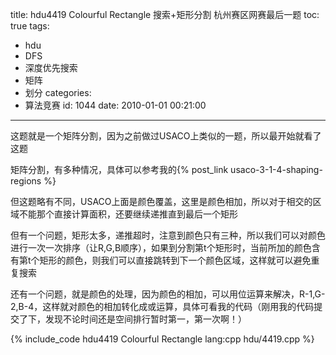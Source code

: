 title: hdu4419 Colourful Rectangle  搜索+矩形分割  杭州赛区网赛最后一题
toc: true
tags:
  - hdu
  - DFS
  - 深度优先搜索
  - 矩阵
  - 划分
categories:
  - 算法竞赛
id: 1044
date: 2010-01-01 00:21:00
---

这题就是一个矩阵分割，因为之前做过USACO上类似的一题，所以最开始就看了这题

矩阵分割，有多种情况，具体可以参考我的{% post_link usaco-3-1-4-shaping-regions %}

但这题略有不同，USACO上面是颜色覆盖，这里是颜色相加，所以对于相交的区域不能那个直接计算面积，还要继续递推直到最后一个矩形

但有一个问题，矩形太多，递推超时，注意到颜色只有三种，所以我们可以对颜色进行一次一次排序（让R,G,B顺序），如果到分割第t个矩形时，当前所加的颜色含有第t个矩形的颜色，则我们可以直接跳转到下一个颜色区域，这样就可以避免重复搜索

还有一个问题，就是颜色的处理，因为颜色的相加，可以用位运算来解决，R-1,G-2,B-4，这样就对颜色的相加转化成或运算，具体可看我的代码（刚用我的代码提交了下，发现不论时间还是空间排行暂时第一，第一次啊！）

{% include_code hdu4419 Colourful Rectangle lang:cpp hdu/4419.cpp %}